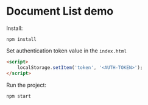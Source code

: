 # Document List demo

Install:

```
npm install
```

Set authentication token value in the `index.html`

```html
<script>
    localStorage.setItem('token', '<AUTH-TOKEN>');
</script>
```

Run the project:

```
npm start
```